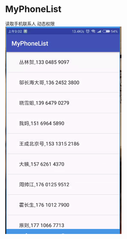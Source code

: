 # MyPhoneList
读取手机联系人  动态权限
![效果图](https://github.com/Saping/MyPhoneList/blob/master/app/src/main/res/drawable/adb.png)
